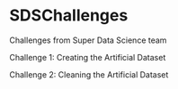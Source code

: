 # SDSChallenges
Challenges from Super Data Science team

Challenge 1: Creating the Artificial Dataset

Challenge 2: Cleaning the Artificial Dataset
